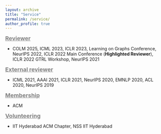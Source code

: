 ```yaml
---
layout: archive
title: "Service"
permalink: /service/
author_profile: true
---
```


<span style="color:gray"><b><font size=4> <u> Reviewer </u></font></b></span> <br/>
- COLM 2025, ICML 2023, ICLR 2023, Learning on Graphs Conference, NeurIPS 2022, ICLR 2022 Main Conference (**Highlighted Reviewer**), ICLR 2022 GTRL Workshop, NeurIPS 2021

<span style="color:gray"><b><font size=4> <u> External reviewer </u></font></b></span> <br/>
- ICML 2021, AAAI 2021, ICLR 2021, NeurIPS 2020, EMNLP 2020, ACL 2020, NeurIPS 2019

<span style="color:gray"><b><font size=4> <u> Membership </u></font></b></span> <br/>
- ACM

<span style="color:gray"><b><font size=4> <u>Volunteering</u></font></b></span> <br/>
- IIT Hyderabad ACM Chapter, NSS IIT Hyderabad
